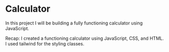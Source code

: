 # Calculator

In this project I will be building a fully functioning calculator using JavaScript.

Recap: I created a functioning calculator using JavaScript, CSS, and HTML. I used tailwind for the styling classes.
